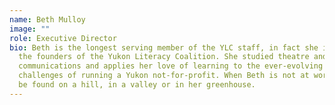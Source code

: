 ```yaml
---
name: Beth Mulloy
image: ""
role: Executive Director
bio: Beth is the longest serving member of the YLC staff, in fact she is one of
  the founders of the Yukon Literacy Coalition. She studied theatre and
  communications and applies her love of learning to the ever-evolving
  challenges of running a Yukon not-for-profit. When Beth is not at work she can
  be found on a hill, in a valley or in her greenhouse.
---
```

